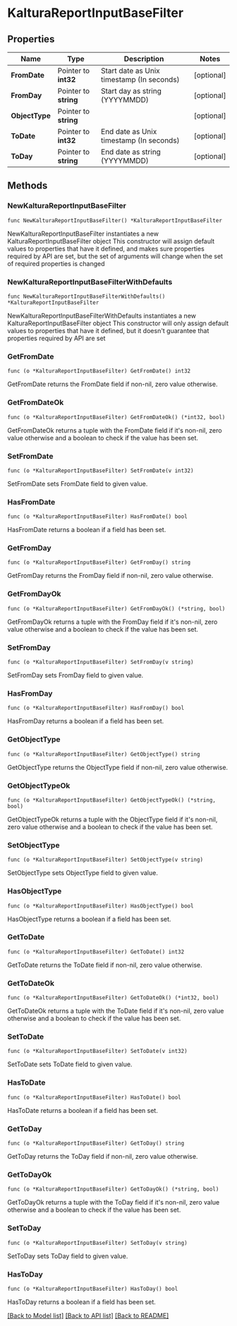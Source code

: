 # KalturaReportInputBaseFilter

## Properties

Name | Type | Description | Notes
------------ | ------------- | ------------- | -------------
**FromDate** | Pointer to **int32** | Start date as Unix timestamp (In seconds) | [optional] 
**FromDay** | Pointer to **string** | Start day as string (YYYYMMDD) | [optional] 
**ObjectType** | Pointer to **string** |  | [optional] 
**ToDate** | Pointer to **int32** | End date as Unix timestamp (In seconds) | [optional] 
**ToDay** | Pointer to **string** | End date as string (YYYYMMDD) | [optional] 

## Methods

### NewKalturaReportInputBaseFilter

`func NewKalturaReportInputBaseFilter() *KalturaReportInputBaseFilter`

NewKalturaReportInputBaseFilter instantiates a new KalturaReportInputBaseFilter object
This constructor will assign default values to properties that have it defined,
and makes sure properties required by API are set, but the set of arguments
will change when the set of required properties is changed

### NewKalturaReportInputBaseFilterWithDefaults

`func NewKalturaReportInputBaseFilterWithDefaults() *KalturaReportInputBaseFilter`

NewKalturaReportInputBaseFilterWithDefaults instantiates a new KalturaReportInputBaseFilter object
This constructor will only assign default values to properties that have it defined,
but it doesn't guarantee that properties required by API are set

### GetFromDate

`func (o *KalturaReportInputBaseFilter) GetFromDate() int32`

GetFromDate returns the FromDate field if non-nil, zero value otherwise.

### GetFromDateOk

`func (o *KalturaReportInputBaseFilter) GetFromDateOk() (*int32, bool)`

GetFromDateOk returns a tuple with the FromDate field if it's non-nil, zero value otherwise
and a boolean to check if the value has been set.

### SetFromDate

`func (o *KalturaReportInputBaseFilter) SetFromDate(v int32)`

SetFromDate sets FromDate field to given value.

### HasFromDate

`func (o *KalturaReportInputBaseFilter) HasFromDate() bool`

HasFromDate returns a boolean if a field has been set.

### GetFromDay

`func (o *KalturaReportInputBaseFilter) GetFromDay() string`

GetFromDay returns the FromDay field if non-nil, zero value otherwise.

### GetFromDayOk

`func (o *KalturaReportInputBaseFilter) GetFromDayOk() (*string, bool)`

GetFromDayOk returns a tuple with the FromDay field if it's non-nil, zero value otherwise
and a boolean to check if the value has been set.

### SetFromDay

`func (o *KalturaReportInputBaseFilter) SetFromDay(v string)`

SetFromDay sets FromDay field to given value.

### HasFromDay

`func (o *KalturaReportInputBaseFilter) HasFromDay() bool`

HasFromDay returns a boolean if a field has been set.

### GetObjectType

`func (o *KalturaReportInputBaseFilter) GetObjectType() string`

GetObjectType returns the ObjectType field if non-nil, zero value otherwise.

### GetObjectTypeOk

`func (o *KalturaReportInputBaseFilter) GetObjectTypeOk() (*string, bool)`

GetObjectTypeOk returns a tuple with the ObjectType field if it's non-nil, zero value otherwise
and a boolean to check if the value has been set.

### SetObjectType

`func (o *KalturaReportInputBaseFilter) SetObjectType(v string)`

SetObjectType sets ObjectType field to given value.

### HasObjectType

`func (o *KalturaReportInputBaseFilter) HasObjectType() bool`

HasObjectType returns a boolean if a field has been set.

### GetToDate

`func (o *KalturaReportInputBaseFilter) GetToDate() int32`

GetToDate returns the ToDate field if non-nil, zero value otherwise.

### GetToDateOk

`func (o *KalturaReportInputBaseFilter) GetToDateOk() (*int32, bool)`

GetToDateOk returns a tuple with the ToDate field if it's non-nil, zero value otherwise
and a boolean to check if the value has been set.

### SetToDate

`func (o *KalturaReportInputBaseFilter) SetToDate(v int32)`

SetToDate sets ToDate field to given value.

### HasToDate

`func (o *KalturaReportInputBaseFilter) HasToDate() bool`

HasToDate returns a boolean if a field has been set.

### GetToDay

`func (o *KalturaReportInputBaseFilter) GetToDay() string`

GetToDay returns the ToDay field if non-nil, zero value otherwise.

### GetToDayOk

`func (o *KalturaReportInputBaseFilter) GetToDayOk() (*string, bool)`

GetToDayOk returns a tuple with the ToDay field if it's non-nil, zero value otherwise
and a boolean to check if the value has been set.

### SetToDay

`func (o *KalturaReportInputBaseFilter) SetToDay(v string)`

SetToDay sets ToDay field to given value.

### HasToDay

`func (o *KalturaReportInputBaseFilter) HasToDay() bool`

HasToDay returns a boolean if a field has been set.


[[Back to Model list]](../README.md#documentation-for-models) [[Back to API list]](../README.md#documentation-for-api-endpoints) [[Back to README]](../README.md)



